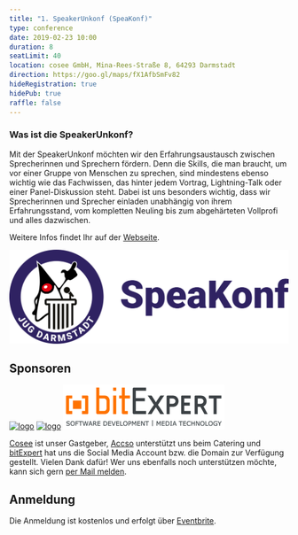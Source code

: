 ```yaml
---
title: "1. SpeakerUnkonf (SpeaKonf)"
type: conference
date: 2019-02-23 10:00
duration: 8
seatLimit: 40
location: cosee GmbH, Mina-Rees-Straße 8, 64293 Darmstadt
direction: https://goo.gl/maps/fX1AfbSmFv82
hideRegistration: true
hidePub: true
raffle: false
---
```


### Was ist die SpeakerUnkonf?

Mit der SpeakerUnkonf möchten wir den Erfahrungsaustausch zwischen Sprecherinnen und Sprechern fördern. Denn die Skills, die man braucht, um vor einer Gruppe von Menschen zu sprechen, sind mindestens ebenso wichtig wie das Fachwissen, das hinter jedem Vortrag, Lightning-Talk oder einer Panel-Diskussion steht. Dabei ist uns besonders wichtig, dass wir Sprecherinnen und Sprecher einladen unabhängig von ihrem Erfahrungsstand, vom kompletten Neuling bis zum abgehärteten Vollprofi und alles dazwischen.

Weitere Infos findet Ihr auf der [Webseite](http://www.speakonf.de/).

[![logo](/images/logo-speakonf.svg)](http://www.speakonf.de/)

## Sponsoren

<div style="clear: both;"></div>

[![logo](/images/sponsors/cosee.png)](http://www.cosee.biz) 
[![logo](/images/sponsors/accso.png)](http://www.accso.de)
[![logo](/images/sponsors/bitexpert.png)](https://www.bitexpert.de/)

[Cosee](http://www.cosee.biz) ist unser Gastgeber, [Accso](http://www.accso.de) unterstützt uns beim Catering und [bitExpert](https://www.bitexpert.de/) hat uns die Social Media Account bzw. die Domain zur Verfügung gestellt. Vielen Dank dafür! Wer uns ebenfalls noch unterstützen möchte, kann sich gern [per Mail melden](mailto:orga@jug-da.de).


## Anmeldung

Die Anmeldung ist kostenlos und erfolgt über [Eventbrite](https://www.eventbrite.de/e/speakonf-die-erste-speaker-unkonferenz-in-rheinmain-registrierung-54697506715).